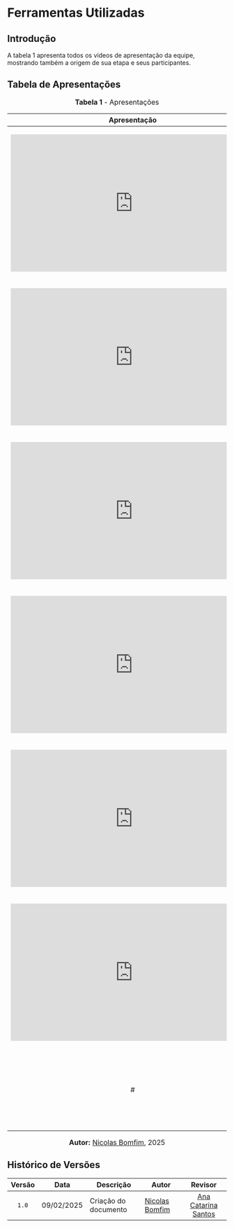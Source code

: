 # Ferramentas Utilizadas

## Introdução

A tabela 1 apresenta todos os vídeos de apresentação da equipe, mostrando também a origem de sua etapa e seus participantes.

## Tabela de Apresentações

<div align="center">
<font size="3"><p style="text-align: center"><b>Tabela 1</b> - Apresentações</p></font>

| Apresentação | Etapa | Participantes
| ------------- | ------- | -------------- |
| <p style="text-align: center"> <iframe width="560" height="315" src="https://www.youtube.com/embed/-lodnDmg2c0?si=KJLf77scxJ7p22N6" title="Apresentação 1" frameborder="0" allow="accelerometer; autoplay; clipboard-write; encrypted-media; gyroscope; picture-in-picture; web-share" allowfullscreen></iframe> </p> | 1 - Planejamento do Projeto | [Ana Catarina Santos](https://github.com/an4catarina), [Cristiano Morais](https://github.com/CristianoMoraiss), [Júlia Fortunato](https://github.com/julia-fortunato), [Mauricio Ferreira](https://github.com/mauricio-araujoo) e [Nicolas Bomfim](https://github.com/nickgehjk) |
| <p style="text-align: center"> <iframe width="560" height="315" src="https://www.youtube.com/embed/JYaMYUkE_tI?si=W8i-uurwCt1RzrpK" title="YouTube video player" frameborder="0" allow="accelerometer; autoplay; clipboard-write; encrypted-media; gyroscope; picture-in-picture; web-share" referrerpolicy="strict-origin-when-cross-origin" allowfullscreen></iframe> </p> | 2 - Elicitação de Requisitos |  [Ana Catarina Santos](https://github.com/an4catarina), [Cristiano Morais](https://github.com/CristianoMoraiss), [Júlia Fortunato](https://github.com/julia-fortunato), [Mauricio Ferreira](https://github.com/mauricio-araujoo) e [Nicolas Bomfim](https://github.com/nickgehjk) |
| <p style="text-align: center"> <iframe width="560" height="315" src="https://www.youtube.com/embed/DUCYIDHNh0s?si=4qqMrj9tYAZRNK95" title="YouTube video player" frameborder="0" allow="accelerometer; autoplay; clipboard-write; encrypted-media; gyroscope; picture-in-picture; web-share" referrerpolicy="strict-origin-when-cross-origin" allowfullscreen></iframe> </p> | 3 - Modelagem de Requisitos |  [Ana Catarina Santos](https://github.com/an4catarina), [Cristiano Morais](https://github.com/CristianoMoraiss), [Júlia Fortunato](https://github.com/julia-fortunato), [Mauricio Ferreira](https://github.com/mauricio-araujoo) e [Nicolas Bomfim](https://github.com/nickgehjk) | 
| <p style="text-align: center"> <iframe width="560" height="315" src="https://www.youtube.com/embed/9ysXUTvGRac" title="YouTube video player" frameborder="0" allow="accelerometer; autoplay; clipboard-write; encrypted-media; gyroscope; picture-in-picture; web-share" referrerpolicy="strict-origin-when-cross-origin" allowfullscreen></iframe> </p> | 4 - Modelagem de Requisitos Ágil |  [Ana Catarina Santos](https://github.com/an4catarina), [Cristiano Morais](https://github.com/CristianoMoraiss), [Júlia Fortunato](https://github.com/julia-fortunato), [Mauricio Ferreira](https://github.com/mauricio-araujoo) e [Nicolas Bomfim](https://github.com/nickgehjk) |
| <p style="text-align: center"> <iframe width="560" height="315" src="https://www.youtube.com/embed/Q0Vtr-Kz4LY?si=F0nGqptUnf28Q2hF" title="YouTube video player" frameborder="0" allow="accelerometer; autoplay; clipboard-write; encrypted-media; gyroscope; picture-in-picture; web-share" referrerpolicy="strict-origin-when-cross-origin" allowfullscreen></iframe> </p> | 5 - Validação e Verificação |  [Ana Catarina Santos](https://github.com/an4catarina), [Cristiano Morais](https://github.com/CristianoMoraiss), [Júlia Fortunato](https://github.com/julia-fortunato), [Mauricio Ferreira](https://github.com/mauricio-araujoo) e [Nicolas Bomfim](https://github.com/nickgehjk) |
| <p style="text-align: center"> <iframe width="560" height="315" src="https://www.youtube.com/embed/KGxwhim0MpM?si=Z-FFkyHigiQQD8Mw" title="YouTube video player" frameborder="0" allow="accelerometer; autoplay; clipboard-write; encrypted-media; gyroscope; picture-in-picture; web-share" referrerpolicy="strict-origin-when-cross-origin" allowfullscreen></iframe> </p> | 6 - Pós-rastreabilidade |  [Ana Catarina Santos](https://github.com/an4catarina), [Cristiano Morais](https://github.com/CristianoMoraiss), [Júlia Fortunato](https://github.com/julia-fortunato), [Mauricio Ferreira](https://github.com/mauricio-araujoo) e [Nicolas Bomfim](https://github.com/nickgehjk) |
| <p style="text-align: center"> # </p> | 7 - Entrega Final |  [Ana Catarina Santos](https://github.com/an4catarina), [Cristiano Morais](https://github.com/CristianoMoraiss), [Júlia Fortunato](https://github.com/julia-fortunato), [Mauricio Ferreira](https://github.com/mauricio-araujoo) e [Nicolas Bomfim](https://github.com/nickgehjk) |

<font size="3"><p style="text-align: center"><b>Autor:</b> <a href="https://github.com/nickgehjk">Nicolas Bomfim</a>, 2025</p></font>
</div>


</center>

## Histórico de Versões

| Versão | Data   | Descrição     | Autor     |  Revisor        |
| :----: | ------ | ------------- | --------- | :-------------: |
| `1.0`  | 09/02/2025 | Criação do documento  | [Nicolas Bomfim](https://github.com/nickgehjk) | [Ana Catarina Santos](https://github.com/an4catarina) |